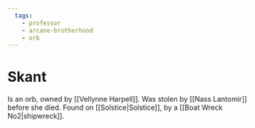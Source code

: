 ```yaml
---
  tags:
    - professor
	- arcane-brotherhood
	- orb
---
```

# Skant 

Is an orb, owned by [[Vellynne Harpell]]. Was stolen by [[Nass Lantomir]] before she died. Found on [[Solstice|Solstice]], by a [[Boat Wreck No2|shipwreck]].